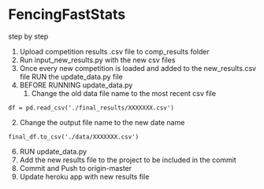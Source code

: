 # FencingFastStats

step by step

1. Upload competition results .csv file to comp_results folder
2. Run input_new_results.py with the new csv files
3. Once every new competition is loaded and added to the new_results.csv file RUN the update_data.py file
4. BEFORE RUNNING update_data.py
   1. Change the old data file name to the most recent csv file
```
df = pd.read_csv('./final_results/XXXXXXX.csv')
```
   2. Change the output file name to the new date name
```
final_df.to_csv('./data/XXXXXXX.csv')
```
6. RUN update_data.py
7. Add the new results file to the project to be included in the commit
8. Commit and Push to origin-master
9. Update heroku app with new results file